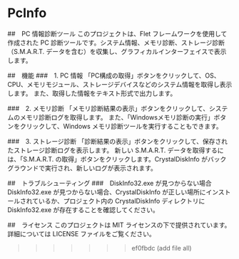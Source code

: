 # PcInfo
##　PC 情報診断ツール
このプロジェクトは、Flet フレームワークを使用して作成された PC 診断ツールです。システム情報、メモリ診断、ストレージ診断（S.M.A.R.T. データを含む）を収集し、グラフィカルインターフェイスで表示します。

##　機能
###　1. PC 情報
「PC構成の取得」ボタンをクリックして、OS、CPU、メモリモジュール、ストレージデバイスなどのシステム情報を取得し表示します。
また、取得した情報をテキスト形式で出力します。

###　2. メモリ診断
「メモリ診断結果の表示」ボタンをクリックして、システムのメモリ診断ログを取得します。
また、「Windowsメモリ診断の実行」ボタンをクリックして、Windows メモリ診断ツールを実行することもできます。

###　3. ストレージ診断
「診断結果の表示」ボタンをクリックして、保存されたストレージ診断ログを表示します。
新しい S.M.A.R.T. データを取得するには、「S.M.A.R.T. の取得」ボタンをクリックします。CrystalDiskInfo がバックグラウンドで実行され、新しいログが表示されます。

##　トラブルシューティング
###　DiskInfo32.exe が見つからない場合
DiskInfo32.exe が見つからない場合、CrystalDiskInfo が正しい場所にインストールされているか、プロジェクト内の CrystalDiskInfo ディレクトリに DiskInfo32.exe が存在することを確認してください。

##　ライセンス
このプロジェクトは MIT ライセンスの下で提供されています。詳細については LICENSE ファイルをご覧ください。
>>>>>>> ef0fbdc (add file all)
    
